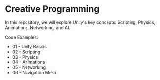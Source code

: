 # Creative Programming
In this repository, we will explore Unity's key concepts: Scripting, Physics,
Animations, Networking, and AI.

Code Examples:
- 01 - Unity Bascis
- 02 - Scripting
- 03 - Physics
- 04 - Animations
- 05 - Networking
- 06 - Navigation Mesh
